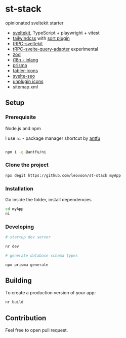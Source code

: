 # st-stack

opinionated sveltekit starter

- [sveltekit](https://kit.svelte.dev/), TypeScript + playwright + vitest
- [tailwindcss](https://tailwindcss.com/docs/adding-custom-styles#customizing-your-theme) with [sort plugin](https://github.com/tailwindlabs/prettier-plugin-tailwindcss)
- [tRPC-sveltekit](https://icflorescu.github.io/trpc-sveltekit/page-server-data)
- [tRPC-svelte-query-adapter](https://github.com/vishalbalaji/trpc-svelte-query-adapter) experimental
- [zod](https://zod.dev/)
- [i18n - inlang](https://inlang.com/documentation/sdk/sveltekit)
- [prisma](https://www.prisma.io/docs/concepts/components/prisma-client/crud)
- [tabler-icons](https://github.com/tabler/tabler-icons/tree/master/packages/icons-svelte)
- [svelte-seo](https://github.com/artiebits/svelte-seo)
- [unplugin icons](https://github.com/antfu/unplugin-icons)
- sitemap.xml

## Setup

### Prerequisite

Node.js and npm

I use `ni` - package manager shortcut by [antfu](https://github.com/antfu/ni)

```bash

npm i -g @antfu/ni
```

### Clone the project

```bash
npx degit https://github.com/leovoon/st-stack myApp
```

### Installation

Go inside the folder, install dependencies

```bash
cd myApp
ni
```

### Developing

```bash
# startup dev server

nr dev
```

```bash
# generate database schema types

npx prisma generate
```

## Building

To create a production version of your app:

```bash
nr build
```

## Contribution

Feel free to open pull request.
